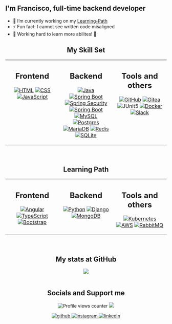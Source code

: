 ## <div align="left">I'm Francisco, full-time backend developer</div>

- 🔭 I’m currently working on my [Learning-Path](#learning-path)
- ⚡ Fun fact: I cannot see written code misaligned
- 🌱 Working hard to learn more abilites! 🦾

<div align="center">

## My Skill Set

<table><tr><td valign="top" width="33%">

<div align="center"> <h2> Frontend </h2></div> 
<div align="center">

[![HTML](https://img.shields.io/badge/HTML-%23E34F26.svg?logo=html5&logoColor=white)](#)
[![CSS](https://img.shields.io/badge/CSS-1572B6?logo=css3&logoColor=fff)](#)
[![JavaScript](https://img.shields.io/badge/JavaScript-F7DF1E?logo=javascript&logoColor=000)](#)

</div>

</td><td valign="top" width="33%">

<div align="center"> <h2> Backend </h2></div> 
<div align="center" >

[![Java](https://img.shields.io/badge/Java-%23ED8B00.svg?logo=openjdk&logoColor=white)](#)
[![Spring Boot](https://img.shields.io/badge/Spring%20Boot-6DB33F?logo=springboot&logoColor=fff)](#)
[![Spring Security](https://img.shields.io/badge/Spring%20Security-6DB33F?logo=springsecurity&logoColor=fff)](#)
[![Spring Boot](https://img.shields.io/badge/Spring%20Cloud-6DB33F?logo=springboot&logoColor=fff)](#)
[![MySQL](https://img.shields.io/badge/MySQL-4479A1?logo=mysql&logoColor=fff)](#)
[![Postgres](https://img.shields.io/badge/Postgres-%23316192.svg?logo=postgresql&logoColor=white)](#)
[![MariaDB](https://img.shields.io/badge/MariaDB-003545?logo=mariadb&logoColor=white)](#)
[![Redis](https://img.shields.io/badge/Redis-%23DD0031.svg?logo=redis&logoColor=white)](#)
[![SQLite](https://img.shields.io/badge/SQLite-%2307405e.svg?logo=sqlite&logoColor=white)](#)

</div>

</td><td valign="top" width="33%">

<div align="center"> <h2> Tools and others</h2></div>  
<div align="center">

[![GitHub](https://img.shields.io/badge/GitHub-%23121011.svg?logo=github&logoColor=white)](#)
[![Gitea](https://img.shields.io/badge/Gitea-6eaa5b?logo=gitea&logoColor=fff)](#)
![JUnit5](https://img.shields.io/badge/jUnit5-FFFFFF?&logo=junit5)
[![Docker](https://img.shields.io/badge/Docker-2496ED?logo=docker&logoColor=fff)](#)
[![Slack](https://img.shields.io/badge/Slack-4A154B?logo=slack&logoColor=fff)](#)

</div>

</td></tr></table></div>

<br/>

<div align="center">
  
## Learning Path 
<table><tr><td valign="top" width="33%">

<div align="center"> <h2> Frontend  </h2></div>
<div align="center">
  
[![Angular](https://img.shields.io/badge/Angular-%23DD0031.svg?logo=angular&logoColor=white)](#)
[![TypeScript](https://img.shields.io/badge/TypeScript-3178C6?logo=typescript&logoColor=fff)](#)
[![Bootstrap](https://img.shields.io/badge/Bootstrap-7952B3?logo=bootstrap&logoColor=fff)](#)

</td><td valign="top" width="33%""></div>
<div align="center"> <h2> Backend  </h2></div>
<div align="center">

[![Python](https://img.shields.io/badge/Python-3776AB?logo=python&logoColor=fff)](#)
[![Django](https://img.shields.io/badge/Django-%23092E20.svg?logo=django&logoColor=white)](#)
[![MongoDB](https://img.shields.io/badge/MongoDB-%234ea94b.svg?logo=mongodb&logoColor=white)](#)

</td><td valign="top" width="33%""></div>

<div align="center"> <h2> Tools and others</h2></div> 
<div align="center">

[![Kubernetes](https://img.shields.io/badge/Kubernetes-326CE5?logo=kubernetes&logoColor=fff)](#)
[![AWS](https://img.shields.io/badge/AWS-%23FF9900.svg?logo=amazon-web-services&logoColor=white)](#)
[![RabbitMQ](https://img.shields.io/badge/-RabbitMQ-FF6600?style=flat&logo=rabbitmq&logoColor=white)](#)


</div>

</td></tr></table> </div>

<br/>

<h2 align="center"> My stats at GitHub</h2> 
<div align="center"><img src="https://github-readme-stats.vercel.app/api/top-langs/?username=fr4ncisx&hide_border=false&layout=compact&theme=tokyonight" align="center" /></div>

<br/>

<!-- Linea de separación de redes sociales y apoyo -->
<h2 align="center"> Socials and Support me  </h2>
<div align="center">
  
![Profile views counter](https://komarev.com/ghpvc/?username=fr4ncisx&&style=flat-square)
<a href="https://paypal.me/devfr4ncisx" target="_blank">
<img src="https://img.shields.io/badge/Donate-PayPal-blue.svg?style=flat-square&logo=paypal"/></a>

</div>

<div align="center">
  
  <a href="https://github.com/fr4ncisx" target="_blank">
  <img src=https://img.shields.io/badge/github-%2324292e.svg?&style=for-the-badge&logo=github alt=github style="margin-bottom: 5px;" />
  </a>
  <a href="https://instagram.com/fr4ncisx" target="_blank">
  <img src=https://img.shields.io/badge/instagram-%23000000.svg?&style=for-the-badge&logo=instagram alt=instagram style="margin-bottom: 5px;" />
  </a>
  <a href="https://linkedin.com/in/franciscosaurit" target="_blank">
  <img src=https://img.shields.io/badge/linkedin-%231E77B5.svg?&style=for-the-badge&logo=linkedin&logoColor=white alt=linkedin style="margin-bottom: 5px;" />
  </a>
</div>
